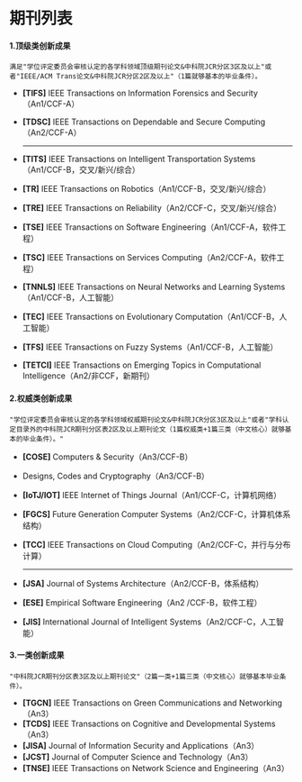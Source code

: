 # 期刊列表

#### 1.顶级类创新成果

`满足"学位评定委员会审核认定的各学科领域顶级期刊论文&中科院JCR分区3区及以上"或者"IEEE/ACM Trans论文&中科院JCR分区2区及以上"（1篇就够基本的毕业条件）。`

- **[TIFS]** IEEE Transactions on Information Forensics and Security（An1/CCF-A）
- **[TDSC]** IEEE Transactions on Dependable and Secure Computing（An2/CCF-A）
  
  ---
  
- **[TITS]** IEEE Transactions on Intelligent Transportation Systems（An1/CCF-B，交叉/新兴/综合）
- **[TR]** IEEE Transactions on Robotics（An1/CCF-B，交叉/新兴/综合）
- **[TRE]** IEEE Transactions on Reliability（An2/CCF-C，交叉/新兴/综合）
- **[TSE]** IEEE Transactions on Software Engineering（An1/CCF-A，软件工程）
- **[TSC]** IEEE Transactions on Services Computing（An2/CCF-A，软件工程）
- **[TNNLS]** IEEE Transactions on Neural Networks and Learning Systems（An1/CCF-B，人工智能）
- **[TEC]** IEEE Transactions on Evolutionary Computation（An1/CCF-B，人工智能）
- **[TFS]** IEEE Transactions on Fuzzy Systems（An1/CCF-B，人工智能）
- **[TETCI]** IEEE Transactions on Emerging Topics in Computational Intelligence（An2/非CCF，新期刊）



#### 2.权威类创新成果

`"学位评定委员会审核认定的各学科领域权威期刊论文&中科院JCR分区3区及以上"或者"学科认定目录外的中科院JCR期刊分区表2区及以上期刊论文（1篇权威类+1篇三类（中文核心）就够基本的毕业条件）。"`

- **[COSE]** Computers & Security（An3/CCF-B）

- Designs, Codes and Cryptography（An3/CCF-B）

- **[IoTJ/IOT]** IEEE Internet of Things Journal（An1/CCF-C，计算机网络）

- **[FGCS]** Future Generation Computer Systems（An2/CCF-C，计算机体系结构）

- **[TCC]** IEEE Transactions on Cloud Computing（An2/CCF-C，并行与分布计算）

  ---

- **[JSA]** Journal of Systems Architecture（An2/CCF-B，体系结构）

- **[ESE]** Empirical Software Engineering（An2 /CCF-B，软件工程）

- **[JIS]** International Journal of Intelligent Systems（An2/CCF-C，人工智能）



#### 3.一类创新成果

`"中科院JCR期刊分区表3区及以上期刊论文"（2篇一类+1篇三类（中文核心）就够基本毕业条件）。`

- **[TGCN]** IEEE Transactions on Green Communications and Networking（An3）
- **[TCDS]** IEEE Transactions on Cognitive and Developmental Systems（An3）
- **[JISA]** Journal of Information Security and Applications（An3）
- **[JCST]** Journal of Computer Science and Technology（An3）
- **[TNSE]** IEEE Transactions on Network Science and Engineering（An3）

